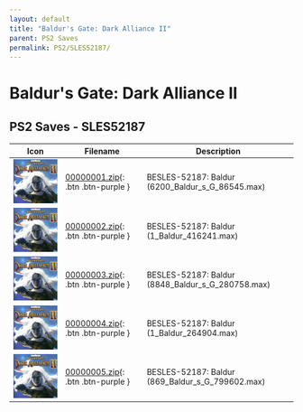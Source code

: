 ```yaml
---
layout: default
title: "Baldur's Gate: Dark Alliance II"
parent: PS2 Saves
permalink: PS2/SLES52187/
---
```

# Baldur's Gate: Dark Alliance II

## PS2 Saves - SLES52187

| Icon | Filename | Description |
|------|----------|-------------|
| ![Baldur's Gate: Dark Alliance II](icon0.png) | [00000001.zip](00000001.zip){: .btn .btn-purple } | BESLES-52187: Baldur (6200_Baldur_s_G_86545.max) |
| ![Baldur's Gate: Dark Alliance II](icon0.png) | [00000002.zip](00000002.zip){: .btn .btn-purple } | BESLES-52187: Baldur (1_Baldur_416241.max) |
| ![Baldur's Gate: Dark Alliance II](icon0.png) | [00000003.zip](00000003.zip){: .btn .btn-purple } | BESLES-52187: Baldur (8848_Baldur_s_G_280758.max) |
| ![Baldur's Gate: Dark Alliance II](icon0.png) | [00000004.zip](00000004.zip){: .btn .btn-purple } | BESLES-52187: Baldur (1_Baldur_264904.max) |
| ![Baldur's Gate: Dark Alliance II](icon0.png) | [00000005.zip](00000005.zip){: .btn .btn-purple } | BESLES-52187: Baldur (869_Baldur_s_G_799602.max) |
